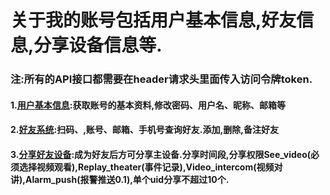 # 关于我的账号包括用户基本信息,好友信息,分享设备信息等.

### 注:所有的API接口都需要在header请求头里面传入访问令牌token.

#### 1.[用户基本信息](http://developer.lancens.com:4000/guan-yu-wo-de/yong-hu-zi-liao.html):获取账号的基本资料,修改密码、用户名、昵称、邮箱等

#### 2.[好友系统](http://developer.lancens.com:4000/guan-yu-wo-de/wo-de-hao-you.html):扫码、,账号、邮箱、手机号查询好友.添加,删除,备注好友

#### 3.[分享好友设备](http://developer.lancens.com:4000/guan-yu-wo-de/wo-de-fen-xiang.html):成为好友后方可分享主设备.分享时间段,分享权限See\_video\(必须选择视频观看\),Replay\_theater\(事件记录\),Video\_intercom\(视频对讲\),Alarm\_push\(报警推送0.1\),单个uid分享不超过10个.



